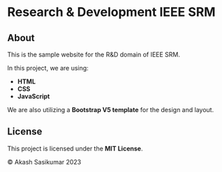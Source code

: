 # Research & Development IEEE SRM

## About
This is the sample website for the R&D domain of IEEE SRM.

In this project, we are using:
- **HTML**
- **CSS**
- **JavaScript**

We are also utilizing a **Bootstrap V5 template** for the design and layout.

## License
This project is licensed under the **MIT License**.

© Akash Sasikumar 2023
